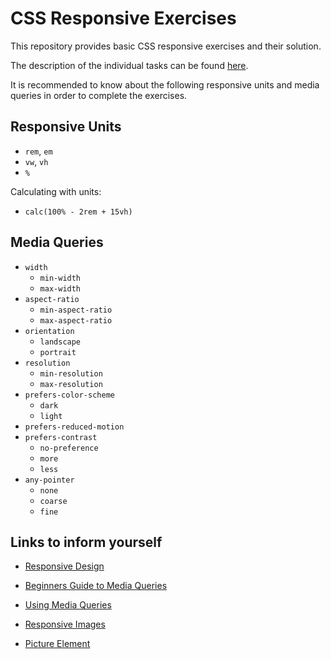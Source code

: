 # CSS Responsive Exercises

This repository provides basic CSS responsive exercises and their solution.

The description of the individual tasks can be found [here](exercises.md).

It is recommended to know about the following responsive units and media queries in order to complete the exercises.

## Responsive Units


- `rem`, `em`
- `vw`, `vh`
- `%`  

Calculating with units:
- `calc(100% - 2rem + 15vh)`

## Media Queries 

- `width`
  -  `min-width`
  -  `max-width`
- `aspect-ratio`
  - `min-aspect-ratio`
  - `max-aspect-ratio`
- `orientation`
  - `landscape` 
  - `portrait`
- `resolution` 
  - `min-resolution` 
  - `max-resolution`
- `prefers-color-scheme`
  -  `dark`
  -  `light`
- `prefers-reduced-motion`
- `prefers-contrast`
  -  `no-preference`
  -  `more`
  -  `less`
- `any-pointer` 
  - `none`
  - `coarse`
  - `fine`

## Links to inform yourself

- [Responsive Design](https://developer.mozilla.org/en-US/docs/Learn/CSS/CSS_layout/Responsive_Design)

- [Beginners Guide to Media Queries](https://developer.mozilla.org/en-US/docs/Learn/CSS/CSS_layout/Responsive_Design)

- [Using Media Queries](https://developer.mozilla.org/en-US/docs/Web/CSS/Media_Queries/Using_media_queries)

- [Responsive Images](https://developer.mozilla.org/en-US/docs/Learn/HTML/Multimedia_and_embedding/Responsive_images)

- [Picture Element](https://developer.mozilla.org/de/docs/Web/HTML/Element/picture)
